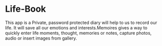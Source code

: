 Life-Book
=========

This app is a Private, password protected diary will help to us to record our life. It will save all our emotions and interests.Memoires gives a way to quickly enter life moments, thought, memories or notes, capture photos, audio or insert images from gallery.
